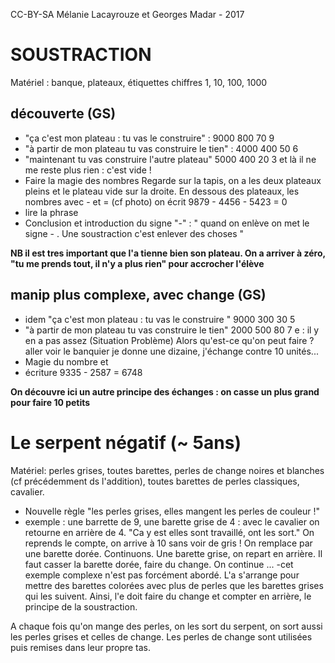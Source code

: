 <!--

---
title: Addition 5-8 ans
description: Cours Montessori addition 5-8 ans
image_url: 
licence: CC-BY-SA
---

-->

CC-BY-SA Mélanie Lacayrouze et Georges Madar - 2017

# SOUSTRACTION 

Matériel : banque, plateaux, étiquettes chiffres 1, 10, 100, 1000

## découverte (GS)
- "ça c'est mon plateau : tu vas le construire" : 9000 800 70 9
- "à partir de mon plateau tu vas construire le tien" : 4000 400 50 6
- "maintenant tu vas construire l'autre plateau"  5000 400 20 3
et là il ne me reste plus rien : c'est vide !
- Faire la magie des nombres
Regarde sur la tapis, on a les deux plateaux pleins et le plateau vide sur la droite. En dessous des plateaux, les nombres avec - et = (cf photo)
on écrit 9879 - 4456 - 5423 = 0
- lire la phrase
- Conclusion et introduction du signe "-" : " quand on enlève on met le signe - . Une soustraction c'est enlever des choses "

__NB il est tres important que l'a tienne bien son plateau. On a arriver à zéro, "tu me prends tout, il n'y a plus rien" pour accrocher l'élève__

## manip plus complexe, avec change (GS)
- idem "ça c'est mon plateau : tu vas le construire " 9000 300 30 5
- "à partir de mon plateau tu vas construire le tien"  2000 500 80 7
e : il y en a pas assez (Situation Problème)
Alors qu'est-ce qu'on peut faire ? aller voir le banquier
je donne une dizaine, j'échange contre 10 unités...
- Magie du nombre et 
- écriture
9335 - 2587 = 6748

__On découvre ici un autre principe des échanges : on casse un plus grand pour faire 10 petits__

# Le serpent négatif (~ 5ans)
Matériel: perles grises, toutes barettes, perles de change noires et blanches (cf précédemment ds l'addition), toutes barettes de perles classiques, cavalier.

- Nouvelle règle "les perles grises, elles mangent les perles de couleur !"
- exemple : une barrette de 9, une barette grise de 4 : avec le cavalier on retourne en arrière de 4. "Ca y est elles sont travaillé, ont les sort."
On reprends le compte, on arrive à 10 sans voir de gris ! On remplace par une barette dorée.
Continuons. Une barette grise, on repart en arrière. Il faut casser la barette dorée, faire du change.  On continue ...
-cet exemple complexe n'est pas forcément abordé. L'a s'arrange pour mettre des barettes colorées avec plus de perles que les barettes grises qui les suivent. Ainsi, l'e doit faire du change et  compter en arrière, le principe de la soustraction.

A chaque fois qu'on mange des perles, on les sort du serpent, on sort aussi les perles grises et celles de change. Les perles de change sont utilisées puis remises dans leur propre tas.
